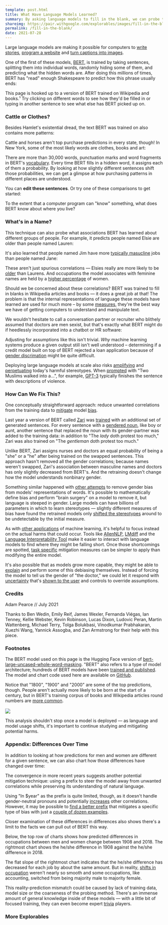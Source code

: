 ```yaml
---
template: post.html
title: What Have Language Models Learned?
summary: By asking language models to fill in the blank, we can probe their understanding of the world.
shareimg: https://pair.withgoogle.com/explorables/images/fill-in-the-blank.png
permalink: /fill-in-the-blank/
date: 2021-07-28
---
```


Large language models are making it possible for computers to [write stories](https://openai.com/blog/better-language-models/), [program a website](https://twitter.com/sharifshameem/status/1282676454690451457) and [turn captions into images](https://openai.com/blog/dall-e/).

One of the first of these models, [BERT](https://ai.googleblog.com/2018/11/open-sourcing-bert-state-of-art-pre.html), is trained by taking sentences, splitting them into individual words, randomly hiding some of them, and predicting what the hidden words are. After doing this millions of times, BERT has "read" enough Shakespeare to predict how this phrase usually ends: 

<div class='sent hamlet'></div>

This page is hooked up to a version of BERT trained on Wikipedia and books.<a class='footstart'>¹</a> Try clicking on different words to see how they'd be filled in or typing in another sentence to see what else has BERT picked up on. 

<div class='hamlet-edit'></div>

### Cattle or Clothes?

Besides Hamlet's existential dread, the text BERT was trained on also contains more patterns: 

<div class='sent texas'></div>

Cattle and horses aren't top purchase predictions in every state, though! In New York, some of the most likely words are clothes, books and art:

<div class='sent new-york'></div>

There are more than 30,000 words, punctuation marks and word fragments in BERT's [vocabulary](https://huggingface.co/transformers/tokenizer_summary.html). Every time BERT fills in a hidden word, it assigns each of them a probability. By looking at how slightly different sentences shift those probabilities, we can get a glimpse at how purchasing patterns in different places are understood.     

<div class='pair texas-ohio'></div>

You can **edit these sentences**. Or try one of these comparisons to get started: <span class='texas-ohio-alts'></span>

To the extent that a computer program can "know" something, what does BERT know about where you live? 
### What's in a Name? 

This technique can also probe what associations BERT has learned about different groups of people. For example, it predicts people named Elsie are older than people named Lauren:  

<div class='pair age-name'></div>

It's also learned that people named Jim have more [typically masucline](https://flowingdata.com/2017/09/11/most-female-and-male-occupations-since-1950/) jobs than people named Jane: 

<div class='pair jim-jane'></div>

These aren't just spurious correlations — Elsies really are more likely to be [older](https://rhiever.github.io/name-age-calculator/) than Laurens.<a class='footstart'></a> And occupations the model associates with feminine names are held by a [higher percentage](https://purehost.bath.ac.uk/ws/portalfiles/portal/168480066/CaliskanEtAl_authors_full.pdf ) of women.  

Should we be concerned about these correlations? BERT was trained to fill in blanks in Wikipedia articles and books —  it does a great job at that! The problem is that the internal representations of language these models have learned are used for much more – by some [measures](https://super.gluebenchmark.com/leaderboard), they're the best way we have of getting computers to understand and manipulate text.

We wouldn't hesitate to call a conversation partner or recruiter who blithely assumed that doctors are men sexist, but that's exactly what BERT might do if heedlessly incorporated into a chatbot or HR software:

<div class='pair nurse-name'></div>

Adjusting for assumptions like this isn't trivial. *Why* machine learning systems produce a given output still isn't well understood – determining if a credit model built on top of BERT rejected a loan application because of [gender discrimation](https://pair.withgoogle.com/explorables/hidden-bias/) might be quite difficult.

Deploying large language models at scale also risks [amplifying](https://machinesgonewrong.com/bias_i/#harms-of-representation) and [perpetuating](http://faculty.washington.edu/ebender/papers/Stochastic_Parrots.pdf) today's harmful stereotypes. When [prompted](https://arxiv.org/pdf/2101.05783v1.pdf#page=3) with "Two Muslims walked into a…", for example, [GPT-3](https://en.wikipedia.org/wiki/GPT-3) typically finishes the sentence with descriptions of violence. 
### How Can We Fix This?

One conceptually straightforward approach: reduce unwanted correlations from the training data to [mitigate](https://arxiv.org/abs/1906.08976) model [bias](https://arxiv.org/abs/2005.14050). 

Last year a version of BERT called [Zari](https://ai.googleblog.com/2020/10/measuring-gendered-correlations-in-pre.html) was [trained](https://arxiv.org/pdf/2010.06032.pdf#page=6) with an additional set of generated sentences. For every sentence with a [gendered noun](https://github.com/uclanlp/corefBias/blob/master/WinoBias/wino/generalized_swaps.txt), like boy or aunt, another sentence that replaced the noun with its gender-partner was added to the training data: in addition to "The *lady* doth protest too much," Zari was also trained on "The *gentleman* doth protest too much."        

<div class='pair nurse-name-zari-cda'></div>

Unlike BERT, Zari assigns nurses and doctors an equal probability of being a "she" or a "he" after being trained on the swapped sentences. This approach hasn't removed all the gender correlations; because names weren't swapped, Zari's association between masculine names and doctors has only slightly decreased from BERT's. And the retraining doesn't change how the model understands nonbinary gender.    

Something similar happened with [other attempts](https://arxiv.org/abs/1607.06520) to remove gender bias from models' representations of words. It's possible to mathematically define bias and perform "brain surgery" on a model to remove it, but language is steeped in gender. Large models can have billions of parameters in which to learn stereotypes — slightly different measures of bias have found the retrained models only [shifted the stereotypes](https://www.aclweb.org/anthology/N19-1061/) around to be undetectable by the initial measure.

As with [other applications](https://pair.withgoogle.com/explorables/measuring-fairness/) of machine learning, it's helpful to focus instead on the actual harms that could occur. Tools like [AllenNLP](https://allennlp.org/), [LMdiff](http://lmdiff.net/) and the [Language Interpretability Tool](https://pair-code.github.io/lit/) make it easier to interact with language models to find where they might be falling short.<a class='footstart'></a> Once those shortcomings are spotted, [task specific](https://arxiv.org/abs/2004.07667) mitigation measures can be simpler to apply than modifying the entire model.  

It's also possible that as models grow more capable, they might be able to [explain](https://arxiv.org/abs/2004.14546) and perform some of this debiasing themselves. Instead of forcing the model to tell us the gender of "the doctor," we could let it respond with [uncertainty](https://arr.am/2020/07/25/gpt-3-uncertainty-prompts/) that's [shown to the user](https://ai.googleblog.com/2018/12/providing-gender-specific-translations.html) and controls to override assumptions. 

### Credits

Adam Pearce // July 2021

Thanks to Ben Wedin, Emily Reif, James Wexler, Fernanda Viégas, Ian Tenney, Kellie Webster, Kevin Robinson, Lucas Dixon, Ludovic Peran, Martin Wattenberg, Michael Terry, Tolga Bolukbasi, Vinodkumar Prabhakaran, Xuezhi Wang, Yannick Assogba, and Zan Armstrong for their help with this piece. 

### Footnotes

<a class='footend'></a> The BERT model used on this page is the Hugging Face version of [bert-large-uncased-whole-word-masking](https://huggingface.co/bert-large-uncased-whole-word-masking). "BERT" also refers to a type of model architecture; hundreds of BERT models have been [trained and published](https://huggingface.co/models?filter=bert). The model and chart code used here are available on [GitHub](https://github.com/PAIR-code/ai-explorables). 

<a class='footend'></a> Notice that "1800", "1900" and "2000" are some of the top predictions, though. People aren't actually more likely to be born at the start of a century, but in BERT's training corpus of books and Wikipedia articles round numbers are [more common](https://blocks.roadtolarissa.com/1wheel/cea123a8c17d51d9dacbd1c17e6fe601). <br><br><img aria-label='Scatter plot showing the frequency of numbers between 1400 and 1800 in Wikipedia; round number of large peaks.' src='img/wiki-years.png'></img> 

<a class='footend'></a> This analysis shouldn't stop once a model is deployed — as language and model usage shifts, it's important to continue studying and mitigating potential harms. 


### Appendix: Differences Over Time

In addition to looking at how predictions for <c0>men</c0> and <c1>women</c1> are different for a given sentence, we can also chart how those differences have changed over time: 

<div class='gender-over-time'></div>

The convergence in more recent years suggests another potential mitigation technique: using a prefix to steer the model away from unwanted correlations while preserving its understanding of natural language.  

Using "In $year" as the prefix is quite limited, though, as it doesn't handle <c2>gender-neutral</c2> pronouns and potentially [increases](https://www.pnas.org/content/pnas/115/16/E3635.full.pdf#page=8) other correlations. However, it may be possible to [find a better prefix](https://arxiv.org/abs/2104.08691) that mitigates a specific type of bias with just a [couple of dozen examples](https://www.openai.com/blog/improving-language-model-behavior/  ). 

<div class='gender-over-time'></div>

Closer examination of these differences in differences also shows there's a limit to the facts we can pull out of BERT this way. 

Below, the top row of charts shows how predicted differences in occupations between men and women change between 1908 and 2018. The rightmost chart shows the he/she difference in 1908 against the he/she difference in 2018. 

The flat slope of the rightmost chart indicates that the he/she difference has decreased for each job by about the same amount. But in reality, [shifts in occupation](https://www.weforum.org/agenda/2016/03/a-visual-history-of-gender-and-employment) weren't nearly so smooth and some occupations, like accounting, switched from being majority male to majority female. 
 
<div class='difference-difference pair difference'></div>   

This reality-prediction mismatch could be caused by lack of training data, model size or the coarseness of the probing method. There's an immense amount of general knowledge inside of these models — with a little bit of focused training, they can even become expert [trivia](https://t5-trivia.glitch.me/) players. 
### More Explorables

<p id='recirc'></p>

<link rel="stylesheet" href="style.css">

<script src='../third_party/regl.min.js'></script>
<script src='../third_party/d3_.js'></script>
<script src='../third_party/d3-scale-chromatic.v1.min.js'></script>
<script src='../third_party/params.js'></script>

<script src='data/cachekey2filename.js'></script>
<script src='post.js'></script>
<script src='tokenizer.js'></script>
<script src='scatter.js'></script>

<script src='init-pair.js'></script>
<script src='init-diff.js'></script>
<script src='init-sent.js'></script>
<script src='init-gender-over-time.js'></script>
<script src='init.js'></script>


<script src='../third_party/recirc.js'></script>